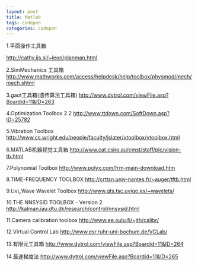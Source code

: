```yaml
---
layout: post
title: Matlab
tags: codepen
categories: codepen
---
```


1.平面操作工具箱

http://cathy.ijs.si/~leon/planman.html

2.SimMechanics 工具箱
http://www.mathworks.com/access/helpdesk/help/toolbox/physmod/mech/mech.shtml

3.gaot工具箱(遗传算法工具箱)
http://www.dytrol.com/viewFile.asp?Boardid=11&ID=263

4.Optimization Toolbox 2.2
http://www.ttdown.com/SoftDown.asp?ID=25782

5.Vibration Toolbox
http://www.cs.wright.edu/people/faculty/jslater/vtoolbox/vtoolbox.html

6.MATLAB机器视觉工具箱
http://www.cat.csiro.au/cmst/staff/pic/vision-tb.html

7.Polynomial Toolbox 
http://www.polyx.com/frm-main-download.htm

8.TIME-FREQUENCY TOOLBOX
http://crttsn.univ-nantes.fr/~auger/tftb.html

9.Uvi_Wave Wavelet Toolbox
http://www.gts.tsc.uvigo.es/~wavelets/

10.THE NNSYSID TOOLBOX - Version 2
http://kalman.iau.dtu.dk/research/control/nnsysid.html

11.Camera calibration toolbox
http://www.ee.oulu.fi/~jth/calibr/

12.Virtual Control Lab
http://www.esr.ruhr-uni-bochum.de/VCLab/

13.有限元工具箱
http://www.dytrol.com/viewFile.asp?Boardid=11&ID=264

14.最速梯度法
http://www.dytrol.com/viewFile.asp?Boardid=11&ID=265